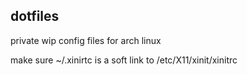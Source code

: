 ## dotfiles

private wip config files for arch linux

make sure ~/.xinirtc is a soft link to /etc/X11/xinit/xinitrc
